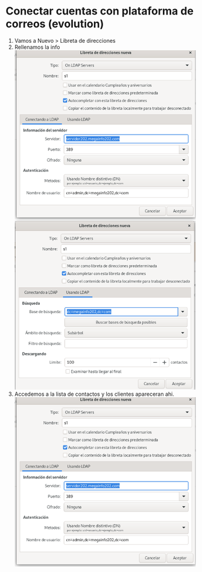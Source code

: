 # Conectar cuentas con plataforma de correos (evolution)
1. Vamos a Nuevo > Libreta de direcciones
2. Rellenamos la info
![img](IMG/Correo/01.png)
![img](IMG/Correo/02.png)
3. Accedemos a la lista de contactos y los clientes apareceran ahi.
![img](IMG/Correo/03.png)

